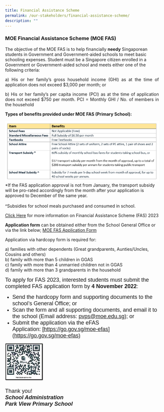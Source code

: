 ```yaml
---
title: Financial Assistance Scheme
permalink: /our-stakeholders/financial-assistance-scheme/
description: ""
---
```

### MOE Financial Assistance Scheme (MOE FAS)

The objective of the MOE FAS is to help financially <b>needy</b> Singaporean students in Government and Government-aided schools to meet basic schooling expenses.
Student must be a Singapore citizen enrolled in a Government or Government-aided school and meets either one of the following criteria:
<p align="justify">
a) His or her family’s gross household income (GHI) as at the time of application does not exceed $3,000 per month; or
<p align="justify">
b) His or her family’s per capita income (PCI) as at the time of application does not exceed $750 per month. PCI = Monthly GHI / No. of members in the household

<b>Types of benefits provided under MOE FAS (Primary School):</b>

<img src="/images/FAS%20-%20Types%20of%20benefits.png">
*If the FAS application approval is not from January, the transport subsidy will be pro-rated accordingly from the month after your application is approved to December of the same year. </font>
<br><br>^Subsidies for school meals purchased and consumed in school.

<a href="/files/2023%20FAS/2022%20Financial%20Assistance%20Scheme%20FAS%20Brochure.pdf">Click Here</a> for more information on Financial Assistance Scheme (FAS) 2023<br>


<b>Application form</b> can be obtained either from the School General Office or via the link below;
[MOE FAS Application Form](/files/2023%20FAS/GGAS_Application%20Form.pdf)

Application via hardcopy form is required for:

a) families with other dependents (Great grandparents, Aunties/Uncles, Cousins and others)   
b) family with more than 5 children in GGAS   
c) family with more than 4 unmarried children not in GGAS   
d) family with more than 3 grandparents in the household</font>

<font face="arial, sans-serif" size="4">
To apply for FAS 2023, interested students must submit the completed FAS application form by <b>4 November 2022</b>: </font>
<font face="arial, sans-serif" size="4">
	
*   Send the hardcopy form and supporting documents to the school’s General Office; or
*   Scan the form and all supporting documents, and email it to the school (Email address: [pvps@moe.edu.sg](mailto:pvps@moe.edu.sg)); or
*   Submit the application via the eFAS Application: [https://go.gov.sg/moe-efas](https://go.gov.sg/moe-efas)</font>


<img src="/images/QR%20Code.jpg" style="width:25%">

<font face="arial, sans-serif" size="4">
	
Thank you!   
**_School Administration_**   
**_Park View Primary School_**

</font>